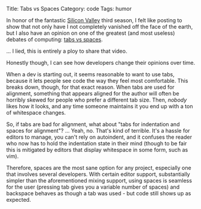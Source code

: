 Title: Tabs vs Spaces
Category: code
Tags: humor

In honor of the fantastic [Silicon Valley][] third season, I felt like posting to show that not only have I not completely vanished off the face of the earth, but I also have an opinion on one of the greatest (and most useless) debates of computing: [tabs vs spaces][].

... I lied, this is entirely a ploy to share that video.

Honestly though, I can see how developers change their opinions over time.

When a dev is starting out, it seems reasonable to want to use tabs, because it lets people see code the way they feel most comfortable.
This breaks down, though, for that exact reason.
When tabs are used for alignment, something that appears aligned for the author will often be horribly skewed for people who prefer a different tab size.
Then, *nobody* likes how it looks, and any time someone maintains it you end up with a ton of whitespace changes.

So, if tabs are bad for alignment, what about "tabs for indentation and spaces for alignment"?
... Yeah, no. That's kind of terrible. It's a hassle for editors to manage, you can't rely on autoindent, and it confuses the reader who now has to hold the indentation state in their mind (though to be fair this is mitigated by editors that display whitespace in some form, such as vim).

Therefore, spaces are the most sane option for any project, especially one that involves several developers.
With certain editor support, substantially simpler than the aforementioned mixing support, using spaces is seamless for the user (pressing tab gives you a variable number of spaces) and backspace behaves as though a tab was used - but code still shows up as expected.

[Silicon Valley]: http://www.hbo.com/silicon-valley
[tabs vs spaces]: https://youtu.be/SsoOG6ZeyUI
